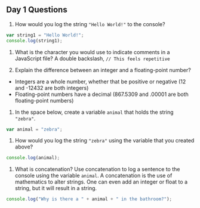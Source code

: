 ## Day 1 Questions

1. How would you log the string `"Hello World!"` to the console?

```javaScript
var string1 = "Hello World!";
console.log(string1);
```

1. What is the character you would use to indicate comments in a JavaScript file?
A double backslash, `// This feels repetitive`

1. Explain the difference between an integer and a floating-point number?
- Integers are a whole number, whether that be positive or negative (12 and -12432 are both integers)
- Floating-point numbers have a decimal (867.5309 and .00001 are both floating-point numbers)

1. In the space below, create a variable `animal` that holds the string `"zebra"`.
```javaScript
var animal = "zebra";
```

1. How would you log the string `"zebra"` using the variable that you created above?
```JavaScript
console.log(animal);
```

1. What is concatenation? Use concatenation to log a sentence to the console using the variable `animal`.
A concatenation is the use of mathematics to alter strings. One can even add an integer or float to a string, but it will result in a string.
```javaScript
console.log("Why is there a " + animal + " in the bathroom?");
```
